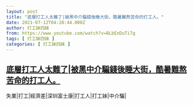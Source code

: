 ```yaml
---
layout: post
title: "底層打工人太難了|被黑中介騙錢後睡大街，酷暑難熬苦命的打工人。"
date: 2021-07-12T04:28:44.000Z
author: 打工妹四妹
from: https://www.youtube.com/watch?v=BLbEnDuTi7g
tags: [ 打工妹四妹 ]
categories: [ 打工妹四妹 ]
---
```

<!--1626064124000-->
[底層打工人太難了|被黑中介騙錢後睡大街，酷暑難熬苦命的打工人。](https://www.youtube.com/watch?v=BLbEnDuTi7g)
------

<div>
失業|打工|經濟差|深圳富士康|打工人|打工妹|中介騙|
</div>
